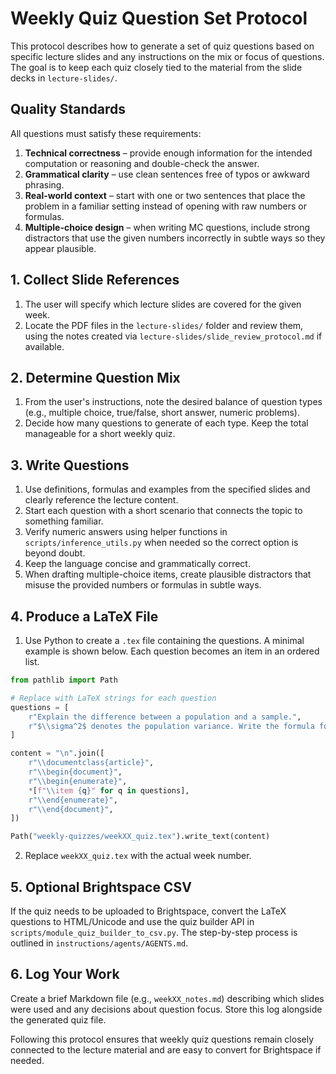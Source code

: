 # Weekly Quiz Question Set Protocol

This protocol describes how to generate a set of quiz questions based on specific lecture slides and any instructions on the mix or focus of questions. The goal is to keep each quiz closely tied to the material from the slide decks in `lecture-slides/`.

## Quality Standards
All questions must satisfy these requirements:
1. **Technical correctness** – provide enough information for the intended computation or reasoning and double-check the answer.
2. **Grammatical clarity** – use clean sentences free of typos or awkward phrasing.
3. **Real-world context** – start with one or two sentences that place the problem in a familiar setting instead of opening with raw numbers or formulas.
4. **Multiple-choice design** – when writing MC questions, include strong distractors that use the given numbers incorrectly in subtle ways so they appear plausible.

## 1. Collect Slide References
1. The user will specify which lecture slides are covered for the given week.
2. Locate the PDF files in the `lecture-slides/` folder and review them, using the notes created via `lecture-slides/slide_review_protocol.md` if available.

## 2. Determine Question Mix
1. From the user's instructions, note the desired balance of question types (e.g., multiple choice, true/false, short answer, numeric problems).
2. Decide how many questions to generate of each type. Keep the total manageable for a short weekly quiz.

## 3. Write Questions
1. Use definitions, formulas and examples from the specified slides and clearly reference the lecture content.
2. Start each question with a short scenario that connects the topic to something familiar.
3. Verify numeric answers using helper functions in `scripts/inference_utils.py` when needed so the correct option is beyond doubt.
4. Keep the language concise and grammatically correct.
5. When drafting multiple-choice items, create plausible distractors that misuse the provided numbers or formulas in subtle ways.

## 4. Produce a LaTeX File
1. Use Python to create a `.tex` file containing the questions. A minimal example is shown below. Each question becomes an item in an ordered list.

```python
from pathlib import Path

# Replace with LaTeX strings for each question
questions = [
    r"Explain the difference between a population and a sample.",
    r"$\\sigma^2$ denotes the population variance. Write the formula for the sample variance."
]

content = "\n".join([
    r"\\documentclass{article}",
    r"\\begin{document}",
    r"\\begin{enumerate}",
    *[f"\\item {q}" for q in questions],
    r"\\end{enumerate}",
    r"\\end{document}",
])

Path("weekly-quizzes/weekXX_quiz.tex").write_text(content)
```

2. Replace `weekXX_quiz.tex` with the actual week number.

## 5. Optional Brightspace CSV
If the quiz needs to be uploaded to Brightspace, convert the LaTeX questions to HTML/Unicode and use the quiz builder API in `scripts/module_quiz_builder_to_csv.py`. The step-by-step process is outlined in `instructions/agents/AGENTS.md`.

## 6. Log Your Work
Create a brief Markdown file (e.g., `weekXX_notes.md`) describing which slides were used and any decisions about question focus. Store this log alongside the generated quiz file.

Following this protocol ensures that weekly quiz questions remain closely connected to the lecture material and are easy to convert for Brightspace if needed.

